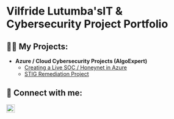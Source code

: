 <h1>Vilfride Lutumba's<a>IT & Cybersecurity Project Portfolio</a></h1>

<h2>👨‍💻 My Projects:</h2>

- <b>Azure / Cloud Cybersecurity Projects (AlgoExpert)</b>
  - [Creating a Live SOC / Honeynet in Azure](https://github.com/vlutumba/Cloud-SOC)
  - [STIG Remediation Project](https://github.com/vlutumba/DISA-STIG-Remediations/tree/main/STIG)



<h2> 🤳 Connect with me:</h2>

[<img align="left" alt="VilfrideLutumba | LinkedIn" width="22px" src="https://cdn.jsdelivr.net/npm/simple-icons@v3/icons/linkedin.svg" />][linkedin]

[linkedin]: https://linkedin.com/in/vlutumba


<!--

Here are some ideas to get you started:

- 🔭 I’m currently working on ...
- 🌱 I’m currently learning ...
- 👯 I’m looking to collaborate on ...
- 🤔 I’m looking for help with ...
- 💬 Ask me about ...
- 📫 How to reach me: ...
- 😄 Pronouns: ...
- ⚡ Fun fact: ...
-->
